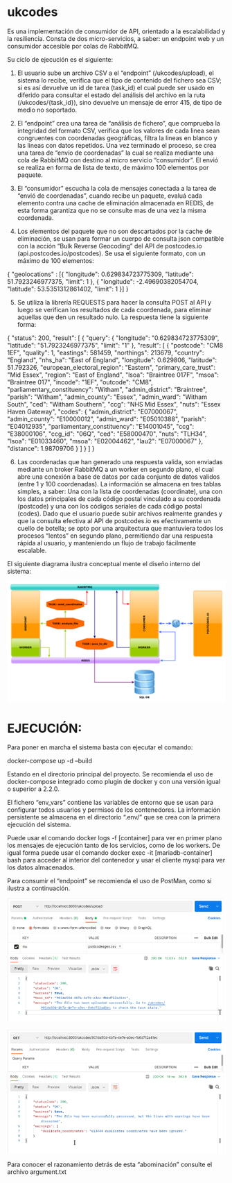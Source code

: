 # ukcodes

Es una implementación de consumidor de API, orientado a la escalabilidad y la resiliencia. Consta de dos micro-servicios, a saber: un endpoint web y un consumidor accesible por colas de RabbitMQ.

Su ciclo de ejecución es el siguiente:

1. El usuario sube un archivo CSV a el “endpoint” (/ukcodes/upload), el sistema lo recibe, verifica que el tipo de contenido del fichero sea CSV; si es así devuelve un id de tarea (task_id) el cual puede ser usado en diferido para consultar el estado del análisis del archivo en la ruta (/ukcodes/{task_id}), sino devuelve un mensaje de error 415, de tipo de medio no soportado.

2. El “endpoint” crea una tarea de “análisis de fichero”, que comprueba la integridad del formato CSV, verifica que los valores de cada linea sean congruentes con coordenadas geográficas, filtra la lineas en blanco y las lineas con datos repetidos. Una vez terminado el proceso, se crea una tarea de “envío de coordenadas” la cual se realiza mediante una cola de RabbitMQ con destino al micro servicio “consumidor”. El envió se realiza en forma de lista de texto, de máximo 100 elementos por paquete.

3. El “consumidor” escucha la cola de mensajes conectada a la tarea de “envió de coordenadas”, cuando recibe un paquete, evaluá cada elemento contra una cache de eliminación almacenada en REDIS, de esta forma garantiza que no se consulte mas de una vez la misma coordenada.

4. Los elementos del paquete que no son descartados por la cache de eliminación, se usan para formar un cuerpo de consulta json compatible con la acción “Bulk Reverse Geocoding” del API de postcodes.io (api.postcodes.io/postcodes). Se usa el siguiente formato, con un máximo de 100 elementos:

{
  "geolocations" : [{
    "longitude":  0.629834723775309,
    "latitude": 51.7923246977375,
    "limit": 1
  }, {
    "longitude": -2.49690382054704,
    "latitude": 53.5351312861402,
    "limit": 1
  }]
}

5. Se utiliza la librería REQUESTS para hacer la consulta POST al API y luego se verifican los resultados de cada coordenada, para eliminar aquellas que den un resultado nulo. La respuesta tiene la siguiente forma:

{
    "status": 200,
    "result": [
        {
            "query": {
                "longitude": "0.629834723775309",
                "latitude": "51.7923246977375",
                "limit": "1"
            },
            "result": [
                {
                    "postcode": "CM8 1EF",
                    "quality": 1,
                    "eastings": 581459,
                    "northings": 213679,
                    "country": "England",
                    "nhs_ha": "East of England",
                    "longitude": 0.629806,
                    "latitude": 51.792326,
                    "european_electoral_region": "Eastern",
                    "primary_care_trust": "Mid Essex",
                    "region": "East of England",
                    "lsoa": "Braintree 017F",
                    "msoa": "Braintree 017",
                    "incode": "1EF",
                    "outcode": "CM8",
                    "parliamentary_constituency": "Witham",
                    "admin_district": "Braintree",
                    "parish": "Witham",
                    "admin_county": "Essex",
                    "admin_ward": "Witham South",
                    "ced": "Witham Southern",
                    "ccg": "NHS Mid Essex",
                    "nuts": "Essex Haven Gateway",
                    "codes": {
                        "admin_district": "E07000067",
                        "admin_county": "E10000012",
                        "admin_ward": "E05010388",
                        "parish": "E04012935",
                        "parliamentary_constituency": "E14001045",
                        "ccg": "E38000106",
                        "ccg_id": "06Q",
                        "ced": "E58000470",
                        "nuts": "TLH34",
                        "lsoa": "E01033460",
                        "msoa": "E02004462",
                        "lau2": "E07000067"
                    },
                    "distance": 1.98709706
                }
            ]
        }
    ]
}

6. Las coordenadas que han generado una respuesta valida, son enviadas mediante un broker RabbitMQ a un worker en segundo plano, el cual abre una conexión a base de datos por cada conjunto de datos validos (entre 1 y 100 coordenadas). La información se almacena en tres tablas simples, a saber: Una con la lista de coordenadas (coordinate), una con los datos principales de cada código postal vinculado a su coordenada (postcode) y una con los códigos seriales de cada código postal (codes).
Dado que el usuario puede subir archivos realmente grandes y que la consulta efectiva al API de postcodes.io es efectivamente un cuello de botella; se opto por una arquitectura que mantuviera todos los procesos “lentos” en segundo plano, permitiendo dar una respuesta rápida al usuario, y manteniendo un flujo de trabajo fácilmente escalable.

El siguiente diagrama ilustra conceptual mente el diseño interno del sistema: 

![alt text](https://github.com/ejherran/ukcodes/blob/main/img/arq.png?raw=true)


# EJECUCIÓN:

Para poner en marcha el sistema basta con ejecutar el comando:

docker-compose up -d –build 

Estando en el directorio principal del proyecto. Se recomienda el uso de docker-compose integrado como plugin de docker y con una versión igual o superior a 2.2.0.

El fichero “env_vars” contiene las variables de entorno que se usan para configurar todos usuarios y permisos de los contenedores. La información persistente se almacena en el directorio “.env/” que se crea con la primera ejecución del sistema.

Puede usar el comando docker logs -f [container] para ver en primer plano los mensajes de ejecución tanto de los servicios, como de los workers. De igual forma puede usar el comando docker exec -it [mariadb-container] bash para acceder al interior del contenedor y usar el cliente mysql para ver los datos almacenados.

Para consumir el “endpoint” se recomienda el uso de PostMan, como si ilustra a continuación.

![alt text](https://github.com/ejherran/ukcodes/blob/main/img/post.png?raw=true)

![alt text](https://github.com/ejherran/ukcodes/blob/main/img/get.png?raw=true)

Para conocer el razonamiento detrás de esta “abominación” consulte el archivo argument.txt